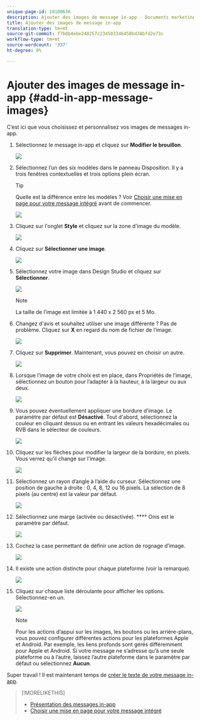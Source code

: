 ```yaml
---
unique-page-id: 10100636
description: Ajouter des images de message in-app - Documents marketing - Documentation du produit
title: Ajouter des images de message in-app
translation-type: tm+mt
source-git-commit: f7b0b4ebe248257c234503346458bd38bfd2e73c
workflow-type: tm+mt
source-wordcount: '337'
ht-degree: 0%

---
```



# Ajouter des images de message in-app {#add-in-app-message-images}

C’est ici que vous choisissez et personnalisez vos images de messages in-app.

1. Sélectionnez le message in-app et cliquez sur **Modifier le brouillon**.

   ![](assets/image2016-5-4-10-3a20-3a14.png)

1. Sélectionnez l’un des six modèles dans le panneau Disposition. Il y a trois fenêtres contextuelles et trois options plein écran.

   >[!TIP]
   >
   >Quelle est la différence entre les modèles ? Voir [Choisir une mise en page pour votre message intégré](/help/marketo/product-docs/mobile-marketing/in-app-messages/creating-in-app-messages/choose-a-layout-for-your-in-app-message.md) avant de commencer.

   ![](assets/image2016-5-4-10-3a21-3a33.png)

1. Cliquez sur l&#39;onglet **Style** et cliquez sur la zone d&#39;image du modèle.

   ![](assets/image2016-5-3-16-3a53-3a23.png)

1. Cliquez sur **Sélectionner une image**.

   ![](assets/image2016-5-6-8-3a53-3a55.png)

1. Sélectionnez votre image dans Design Studio et cliquez sur **Sélectionner**.

   ![](assets/image2016-5-6-8-3a58-3a40.png)

   >[!NOTE]
   >
   >La taille de l’image est limitée à 1 440 x 2 560 px et 5 Mo.

1. Changez d&#39;avis et souhaitez utiliser une image différente ? Pas de problème. Cliquez sur **X** en regard du nom de fichier de l’image.

   ![](assets/image2016-5-6-9-3a0-3a16.png)

1. Cliquez sur **Supprimer**. Maintenant, vous pouvez en choisir un autre.

   ![](assets/image2016-5-6-9-3a1-3a3.png)

1. Lorsque l’image de votre choix est en place, dans Propriétés de l’image, sélectionnez un bouton pour l’adapter à la hauteur, à la largeur ou aux deux.

   ![](assets/image2016-5-6-9-3a4-3a47.png)

1. Vous pouvez éventuellement appliquer une bordure d’image. Le paramètre par défaut est **Désactivé**. Tout d&#39;abord, sélectionnez la couleur en cliquant dessus ou en entrant les valeurs hexadécimales ou RVB dans le sélecteur de couleurs.

   ![](assets/image2016-5-6-9-3a9-3a0.png)

1. Cliquez sur les flèches pour modifier la largeur de la bordure, en pixels. Vous verrez qu&#39;il change sur l&#39;image.

   ![](assets/image2016-5-6-9-3a35-3a43.png)

1. Sélectionnez un rayon d’angle à l’aide du curseur. Sélectionnez une position de gauche à droite : 0, 4, 8, 12 ou 16 pixels. La sélection de 8 pixels (au centre) est la valeur par défaut.

   ![](assets/image2016-5-6-9-3a39-3a28.png)

1. Sélectionnez une marge (activée ou désactivée). **** Onis est le paramètre par défaut.

   ![](assets/image2016-5-6-9-3a42-3a15.png)

1. Cochez la case permettant de définir une action de rognage d’image.

   ![](assets/image2016-5-6-9-3a48-3a58.png)

1. Il existe une action distincte pour chaque plateforme (voir la remarque).

   ![](assets/image2016-5-6-9-3a50-3a15.png)

1. Cliquez sur chaque liste déroulante pour afficher les options. Sélectionnez-en un.

   ![](assets/image2016-5-6-9-3a52-3a41.png)

   >[!NOTE]
   >
   >Pour les actions d’appui sur les images, les boutons ou les arrière-plans, vous pouvez configurer différentes actions pour les plateformes Apple et Android. Par exemple, les liens profonds sont gérés différemment pour Apple et Android. Si votre message ne s’adresse qu’à une seule plateforme ou à l’autre, laissez l’autre plateforme dans le paramètre par défaut ou sélectionnez **Aucun**.

Super travail ! Il est maintenant temps de [créer le texte de votre message in-app](/help/marketo/product-docs/mobile-marketing/in-app-messages/creating-in-app-messages/create-in-app-message-text.md).

>[!MORELIKETHIS]
>
>* [Présentation des messages in-app](/help/marketo/product-docs/mobile-marketing/in-app-messages/understanding-in-app-messages.md)
>* [Choisir une mise en page pour votre message intégré](/help/marketo/product-docs/mobile-marketing/in-app-messages/creating-in-app-messages/choose-a-layout-for-your-in-app-message.md)

